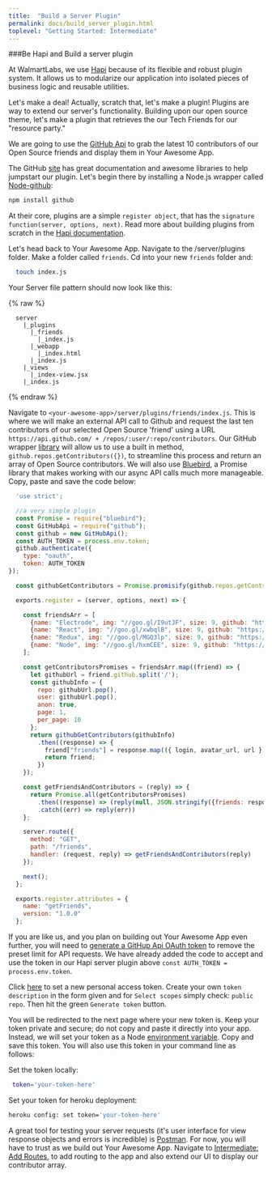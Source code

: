 ```yaml
---
title:  "Build a Server Plugin"
permalink: docs/build_server_plugin.html
toplevel: "Getting Started: Intermediate"
---
```


###Be Hapi and Build a server plugin

At WalmartLabs, we use [Hapi](http://hapijs.com/) because of its flexible and robust plugin system. It allows us to modularize our application into isolated pieces of business logic and reusable utilities.

Let's make a deal! Actually, scratch that, let's make a plugin! Plugins are way to extend our server's functionality. Building upon our open source theme, let's make a plugin that retrieves the our Tech Friends for our "resource party."

We are going to use the [GitHub Api](https://developer.github.com/v3/) to grab the latest 10 contributors of our Open Source friends and display them in Your Awesome App.

The GitHub [site](https://developer.github.com/v3/) has great documentation and awesome libraries to help jumpstart our plugin. Let's begin there by installing a Node.js wrapper called [Node-github](https://github.com/mikedeboer/node-github):

```bash
npm install github
```

At their core, plugins are a simple `register object`, that has the `signature function(server, options, next)`. Read more about building plugins from scratch in the [Hapi documentation](http://hapijs.com/tutorials/plugins).

Let's head back to Your Awesome App. Navigate to the <your-awesome-app>/server/plugins folder. Make a folder called `friends`. Cd into your new `friends` folder and:

```bash
  touch index.js
```
Your Server file pattern should now look like this:

{% raw  %}
```
  server
    |_plugins
      |_friends
        |_index.js
      |_webapp
        |_index.html
      |_index.js
    |_views
      |_index-view.jsx
    |_index.js
```
{% endraw %}

Navigate to `<your-awesome-app>/server/plugins/friends/index.js`. This is where we will make an external API call to Github and request the last ten contributors of our selected Open Source 'friend' using a URL `https://api.github.com/ + /repos/:user/:repo/contributors`. Our GitHub wrapper [library](https://github.com/mikedeboer/node-github) will allow us to use a built in method, `github.repos.getContributors({})`, to streamline this process and return an array of Open Source contributors. We will also use [Bluebird](http://bluebirdjs.com/docs/getting-started.html), a Promise library that makes working with our async API calls much more manageable. Copy, paste and save the code below:

```javascript
  'use strict';

  //a very simple plugin
  const Promise = require("bluebird");
  const GitHubApi = require("github");
  const github = new GitHubApi();
  const AUTH_TOKEN = process.env.token;
  github.authenticate({
    type: "oauth",
    token: AUTH_TOKEN
});

  const githubGetContributors = Promise.promisify(github.repos.getContributors);

  exports.register = (server, options, next) => {

    const friendsArr = [
      {name: "Electrode", img: "//goo.gl/I9utJF", size: 9, github: "https://github.com/electrode-io/electrode-boilerplate-universal-react-node"},
      {name: "React", img: "//goo.gl/xwbqlB", size: 9, github: "https://github.com/facebook/react"},
      {name: "Redux", img: "//goo.gl/MGQ3lp", size: 9, github: "https://github.com/reactjs/redux"},
      {name: "Node", img: "//goo.gl/hxmCEE", size: 9, github: "https://github.com/nodejs/node"}
    ];

    const getContributorsPromises = friendsArr.map((friend) => {
      let githubUrl = friend.github.split('/');
      const githubInfo = {
        repo: githubUrl.pop(),
        user: githubUrl.pop(),
        anon: true,
        page: 1,
        per_page: 10
      };
      return githubGetContributors(githubInfo)
        .then((response) => {
          friend["friends"] = response.map(({ login, avatar_url, url }) => ({name: login, img: avatar_url, profile: url}));
          return friend;
        })
    });

    const getFriendsAndContributors = (reply) => {
      return Promise.all(getContributorsPromises)
        .then((response) => (reply(null, JSON.stringify({friends: response}))))
        .catch((err) => reply(err))
    };

    server.route({
      method: "GET",
      path: "/friends",
      handler: (request, reply) => getFriendsAndContributors(reply)
    });

    next();
  };

  exports.register.attributes = {
    name: "getFriends",
    version: "1.0.0"
  };

```

If you are like us, and you plan on building out Your Awesome App even further, you will need to [generate a GitHup Api OAuth token](https://github.com/settings/tokens/new) to remove the preset limit for API requests. We have already added the code to accept and use the token in our Hapi server plugin above `const AUTH_TOKEN = process.env.token`.

Click [here](https://github.com/settings/tokens/new) to set a new personal access token. Create your own `token description` in the form given and for `Select scopes` simply check: `public repo`. Then hit the green `Generate token` button.

You will be redirected to the next page where your new token is. Keep your token private and secure; do not copy and paste it directly into your app. Instead, we will set your token as a Node [environment variable](https://nodejs.org/api/process.html#process_process_env).
Copy and save this token. You will also use this token in your command line as follows:

Set the token locally:

```bash
 token='your-token-here'
```

Set your token for heroku deployment:

```bash
heroku config: set token='your-token-here'
```

A great tool for testing your server requests (it's user interface for view response objects and errors is incredible) is [Postman](https://www.getpostman.com/). For now, you will have to trust as we build out Your Awesome App. Navigate to [Intermediate: Add Routes](add_routes.html), to add routing to the app and also extend our UI to display our contributor array.

